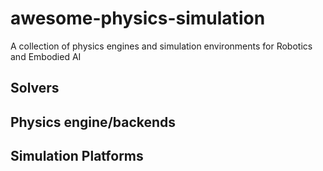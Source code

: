 # awesome-physics-simulation
A collection of physics engines and simulation environments for Robotics and Embodied AI
## Solvers
## Physics engine/backends
## Simulation Platforms

